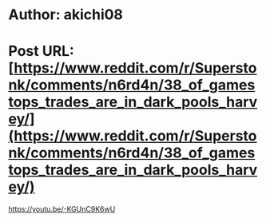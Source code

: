 # Author: akichi08
# Post URL: [https://www.reddit.com/r/Superstonk/comments/n6rd4n/38_of_gamestops_trades_are_in_dark_pools_harvey/](https://www.reddit.com/r/Superstonk/comments/n6rd4n/38_of_gamestops_trades_are_in_dark_pools_harvey/)


https://youtu.be/-KGUnC9K6wU